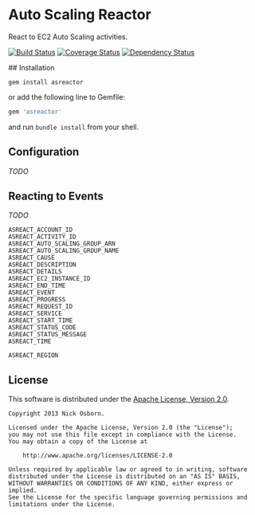 # Auto Scaling Reactor

React to EC2 Auto Scaling activities.

[![Build Status](https://travis-ci.org/redzebra/asreactor.png?branch=master)](https://travis-ci.org/redzebra/asreactor)
[![Coverage Status](https://coveralls.io/repos/redzebra/asreactor/badge.png?branch=master)](https://coveralls.io/r/redzebra/asreactor?branch=master)
[![Dependency Status](https://gemnasium.com/redzebra/asreactor.png)](https://gemnasium.com/redzebra/asreactor)

## Installation

```shell
gem install asreactor
```
or add the following line to Gemfile:

```ruby
gem 'asreactor'
```
and run `bundle install` from your shell.

## Configuration

_TODO_

## Reacting to Events

_TODO_

```shell
ASREACT_ACCOUNT_ID
ASREACT_ACTIVITY_ID
ASREACT_AUTO_SCALING_GROUP_ARN
ASREACT_AUTO_SCALING_GROUP_NAME
ASREACT_CAUSE
ASREACT_DESCRIPTION
ASREACT_DETAILS
ASREACT_EC2_INSTANCE_ID
ASREACT_END_TIME
ASREACT_EVENT
ASREACT_PROGRESS
ASREACT_REQUEST_ID
ASREACT_SERVICE
ASREACT_START_TIME
ASREACT_STATUS_CODE
ASREACT_STATUS_MESSAGE
ASREACT_TIME

ASREACT_REGION
```

## License

This software is distributed under the
[Apache License, Version 2.0](http://www.apache.org/licenses/LICENSE-2.0).

```no-highlight
Copyright 2013 Nick Osborn.

Licensed under the Apache License, Version 2.0 (the "License");
you may not use this file except in compliance with the License.
You may obtain a copy of the License at

    http://www.apache.org/licenses/LICENSE-2.0

Unless required by applicable law or agreed to in writing, software
distributed under the License is distributed on an "AS IS" BASIS,
WITHOUT WARRANTIES OR CONDITIONS OF ANY KIND, either express or implied.
See the License for the specific language governing permissions and
limitations under the License.
```
